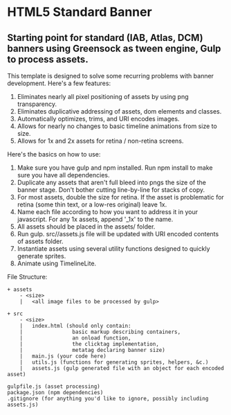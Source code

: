 # HTML5 Standard Banner

## Starting point for standard (IAB, Atlas, DCM) banners using Greensock as tween engine, Gulp to process assets.

This template is designed to solve some recurring problems with banner development. Here's a few features:

1. Eliminates nearly all pixel positioning of assets by using png transparency.
2. Eliminates duplicative addressing of assets, dom elements and classes.
3. Automatically optimizes, trims, and URI encodes images.
4. Allows for nearly no changes to basic timeline animations from size to size.
5. Allows for 1x and 2x assets for retina / non-retina screens.

Here's the basics on how to use:

1. Make sure you have gulp and npm installed. Run npm install to make sure you have all dependencies. 
2. Duplicate any assets that aren't full bleed into pngs the size of the banner stage. Don't bother cutting line-by-line for stacks of copy.
3. For most assets, double the size for retina. If the asset is problematic for retina (some thin text, or a low-res original) leave 1x.
4. Name each file according to how you want to address it in your javascript. For any 1x assets, append '_1x' to the name.
5. All assets should be placed in the assets/<size> folder.
6. Run gulp. src/<size>/assets.js file will be updated with URI encoded contents of assets folder.
7. Instantiate assets using several utility functions designed to quickly generate sprites.
8. Animate using TimelineLite.

File Structure:

	+ assets
		- <size>
		|	<all image files to be processed by gulp>

	+ src
		- <size>
		|	index.html (should only contain:
		|				 basic markup describing containers, 
		|				 an onload function, 
		|				 the clicktag implementation,
		|				 metatag declaring banner size)
		|	main.js (your code here)
		|	utils.js (functions for generating sprites, helpers, &c.)
		|	assets.js (gulp generated file with an object for each encoded asset) 

	gulpfile.js (asset processing)
	package.json (npm dependencies)
	.gitignore (for anything you'd like to ignore, possibly including assets.js)
